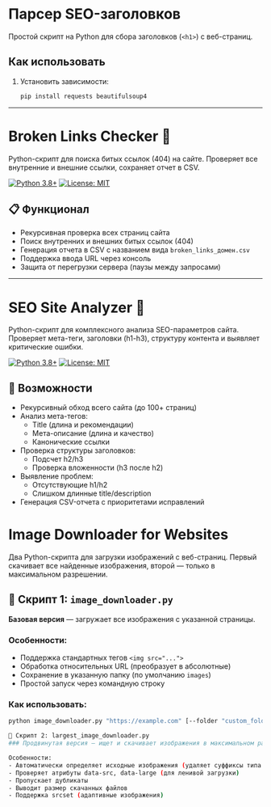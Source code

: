 # Парсер SEO-заголовков  

Простой скрипт на Python для сбора заголовков (`<h1>`) с веб-страниц.  

## Как использовать  
1. Установить зависимости:  
   ```bash
   pip install requests beautifulsoup4

-----------------------------------------------------------   

# Broken Links Checker :mag_right:
Python-скрипт для поиска битых ссылок (404) на сайте. Проверяет все внутренние и внешние ссылки, сохраняет отчет в CSV.

[![Python 3.8+](https://img.shields.io/badge/python-3.8%2B-blue)](https://www.python.org/downloads/)
[![License: MIT](https://img.shields.io/badge/License-MIT-yellow.svg)](https://opensource.org/licenses/MIT)

## 📋 Функционал
- Рекурсивная проверка всех страниц сайта
- Поиск внутренних и внешних битых ссылок (404)
- Генерация отчета в CSV с названием вида `broken_links_домен.csv`
- Поддержка ввода URL через консоль
- Защита от перегрузки сервера (паузы между запросами)
  
-----------------------------------------------------------

# SEO Site Analyzer :mag_right:

Python-скрипт для комплексного анализа SEO-параметров сайта. Проверяет мета-теги, заголовки (h1-h3), структуру контента и выявляет критические ошибки.

[![Python 3.8+](https://img.shields.io/badge/python-3.8%2B-blue)](https://www.python.org/downloads/)
[![License: MIT](https://img.shields.io/badge/License-MIT-yellow.svg)](https://opensource.org/licenses/MIT)

## 🌟 Возможности
- Рекурсивный обход всего сайта (до 100+ страниц)
- Анализ мета-тегов:
  - Title (длина и рекомендации)
  - Мета-описание (длина и качество)
  - Канонические ссылки
- Проверка структуры заголовков:
  - Подсчет h2/h3
  - Проверка вложенности (h3 после h2)
- Выявление проблем:
  - Отсутствующие h1/h2
  - Слишком длинные title/description
- Генерация CSV-отчета с приоритетами исправлений

# Image Downloader for Websites

Два Python-скрипта для загрузки изображений с веб-страниц. Первый скачивает все найденные изображения, второй — только в максимальном разрешении.

## 📌 Скрипт 1: `image_downloader.py` 
**Базовая версия** — загружает все изображения с указанной страницы.

### Особенности:
- Поддержка стандартных тегов `<img src="...">`
- Обработка относительных URL (преобразует в абсолютные)
- Сохранение в указанную папку (по умолчанию `images`)
- Простой запуск через командную строку

### Как использовать:
```bash
python image_downloader.py "https://example.com" [--folder "custom_folder"]

🚀 Скрипт 2: largest_image_downloader.py
### Продвинутая версия — ищет и скачивает изображения в максимальном разрешении.

Особенности:
- Автоматически определяет исходные изображения (удаляет суффиксы типа -300x200)
- Проверяет атрибуты data-src, data-large (для ленивой загрузки)
- Пропускает дубликаты
- Выводит размер скачанных файлов
- Поддержка srcset (адаптивные изображения)
